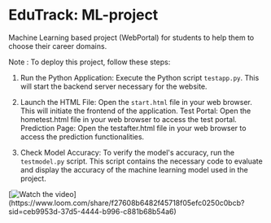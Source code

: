 # EduTrack: ML-project
Machine Learning based project (WebPortal) for students to help them to choose their career domains.

Note :
To deploy this project, follow these steps:
1. Run the Python Application: 
   Execute the Python script `testapp.py`. This will start the backend server necessary for the website.

2. Launch the HTML File: 
   Open the `start.html` file in your web browser. This will initiate the frontend of the application.
   Test Portal: Open the hometest.html file in your web browser to access the test portal.
   Prediction Page: Open the testafter.html file in your web browser to access the prediction functionalities.

4. Check Model Accuracy:
   To verify the model's accuracy, run the `testmodel.py` script. This script contains the necessary code to evaluate and display the accuracy of the machine learning model used in the project.




[![Watch the video]([[https://i.sstatic.net/Vp2cE.png](https://img.freepik.com/free-vector/black-video-player-template-mockup-design_1017-36895.jpg](https://img.freepik.com/free-photo/free-photo-black-grunge-abstract-background-pattern-wallpaper_1340-33839.jpg)))](https://www.loom.com/share/f27608b6482f45718f05efc0250c0bcb?sid=ceb9953d-37d5-4444-b996-c881b68b54a6)
































   

 

